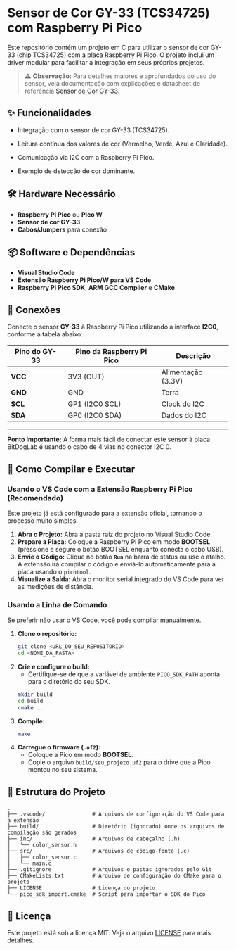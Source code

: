 # Sensor de Cor GY-33 (TCS34725) com Raspberry Pi Pico

Este repositório contém um projeto em C para utilizar o sensor de cor GY-33 (chip TCS34725) com a placa Raspberry Pi Pico. O projeto inclui um driver modular para facilitar a integração em seus próprios projetos.

> ⚠️ **Observação:** Para detalhes maiores e aprofundados do uso do sensor, veja documentação com explicações e datasheet de referência [Sensor de Cor GY-33](https://www.notion.so/labiras/Sensor-de-Cor-GY-33-22767aa6595380938884d40e893337d7).



## ✨ Funcionalidades

-   Integração com o sensor de cor GY-33 (TCS34725).

-   Leitura contínua dos valores de cor (Vermelho, Verde, Azul e Claridade).

-   Comunicação via I2C com a Raspberry Pi Pico.

-   Exemplo de detecção de cor dominante.
   
## 🛠️ Hardware Necessário

-   **Raspberry Pi Pico** ou **Pico W**
-   **Sensor de cor GY-33**
-   **Cabos/Jumpers** para conexão

## 📦 Software e Dependências

-   **Visual Studio Code**
-   **Extensão Raspberry Pi Pico/W para VS Code**
-   **Raspberry Pi Pico SDK**, **ARM GCC Compiler** e **CMake**

## 🔌 Conexões

Conecte o sensor **GY-33** à Raspberry Pi Pico utilizando a interface **I2C0**, conforme a tabela abaixo:

| Pino do GY-33 | Pino da Raspberry Pi Pico | Descrição          |
|---------------|---------------------------|--------------------|
| **VCC**           | 3V3 (OUT)                 | Alimentação (3.3V) |
| **GND**           | GND                       | Terra              |
| **SCL**           | GP1 (I2C0 SCL)            | Clock do I2C       |
| **SDA**           | GP0 (I2C0 SDA)            | Dados do I2C       |

---

**Ponto Importante:** A forma mais fácil de conectar este sensor à placa BitDogLab é usando o cabo de 4 vias no conector I2C 0.

## 🚀 Como Compilar e Executar

### Usando o VS Code com a Extensão Raspberry Pi Pico (Recomendado)

Este projeto já está configurado para a extensão oficial, tornando o processo muito simples.

1.  **Abra o Projeto:** Abra a pasta raiz do projeto no Visual Studio Code.
2.  **Prepare a Placa:** Coloque a Raspberry Pi Pico em modo **BOOTSEL** (pressione e segure o botão BOOTSEL enquanto conecta o cabo USB).
3.  **Envie o Código:** Clique no botão **`Run`** na barra de status ou use o atalho. A extensão irá compilar o código e enviá-lo automaticamente para a placa usando o `picotool`.
6.  **Visualize a Saída:** Abra o monitor serial integrado do VS Code para ver as medições de distância.

### Usando a Linha de Comando

Se preferir não usar o VS Code, você pode compilar manualmente.

1.  **Clone o repositório:**
    ```bash
    git clone <URL_DO_SEU_REPOSITORIO>
    cd <NOME_DA_PASTA>
    ```
2.  **Crie e configure o build:**
    * Certifique-se de que a variável de ambiente `PICO_SDK_PATH` aponta para o diretório do seu SDK.
    ```bash
    mkdir build
    cd build
    cmake ..
    ```
3.  **Compile:**
    ```bash
    make
    ```
4.  **Carregue o firmware (`.uf2`):**
    -   Coloque a Pico em modo **BOOTSEL**.
    -   Copie o arquivo `build/seu_projeto.uf2` para o drive que a Pico montou no seu sistema.

## 📂 Estrutura do Projeto

```
.
├── .vscode/               # Arquivos de configuração do VS Code para a extensão
├── build/                 # Diretório (ignorado) onde os arquivos de compilação são gerados
├── inc/                   # Arquivos de cabeçalho (.h)
│   └── color_sensor.h
├── src/                   # Arquivos de código-fonte (.c)
│   ├── color_sensor.c
│   └── main.c
├── .gitignore             # Arquivos e pastas ignorados pelo Git
├── CMakeLists.txt         # Arquivo de configuração do CMake para o projeto
├── LICENSE                # Licença do projeto
└── pico_sdk_import.cmake  # Script para importar o SDK do Pico

```
## 📄 Licença
Este projeto está sob a licença MIT. Veja o arquivo [LICENSE](LICENSE) para mais detalhes.
